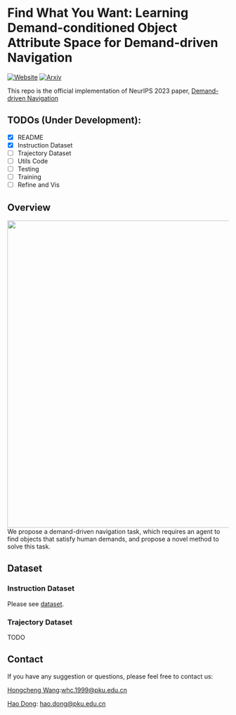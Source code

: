 # Find What You Want: Learning Demand-conditioned Object Attribute Space for Demand-driven Navigation
[![Website](https://img.shields.io/badge/Website-orange.svg )](https://sites.google.com/view/demand-driven-navigation)
[![Arxiv](https://img.shields.io/badge/Arxiv-green.svg )](https://arxiv.org/abs/2309.08138)

This repo is the official implementation of NeurIPS 2023 paper, [Demand-driven Navigation](https://arxiv.org/abs/2309.08138)

## TODOs (Under Development):
- [x] README
- [x] Instruction Dataset
- [ ] Trajectory Dataset
- [ ] Utils Code
- [ ] Testing
- [ ] Training
- [ ] Refine and Vis

## Overview
<img src="demo/NIPS-2023-DDN.gif" align="middle" width="700"/> 
We propose a demand-driven navigation task, which requires an agent to find objects that satisfy human demands, and propose a novel method to solve this task.

## Dataset

### Instruction Dataset
Please see [dataset](./dataset/).

### Trajectory Dataset
TODO



## Contact
If you have any suggestion or questions, please feel free to contact us:

[Hongcheng Wang](https://whcpumpkin.github.io):[whc.1999@pku.edu.cn](mailto:whc.1999@pku.edu.cn)

[Hao Dong](https://zsdonghao.github.io/): [hao.dong@pku.edu.cn](mailto:hao.dong@pku.edu.cn)